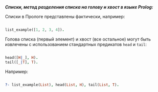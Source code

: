***Списки, метод разделения списка на голову и хвост в языке Prolog:***

Списки в Прологе представлены фактически, например:

```prolog

list_example([1, 2, 3, 4]).
```

Голова списка (первый элемент) и хвост (все остальное) могут быть извлечены с использованием стандартных предикатов `head` и `tail`:

```prolog

head([H|_], H).
tail([_|T], T).
```

Например:

```prolog

?- list_example(List), head(List, H), tail(List, T).
```
